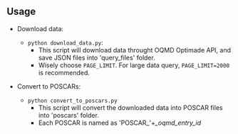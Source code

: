 ## Usage

- Download data:
  - `python download_data.py`: 
    - This script will download data throught OQMD Optimade API, and save JSON files into 'query_files' folder.
    - Wisely choose `PAGE_LIMIT`. For large data query, `PAGE_LIMIT=2000` is recommended.

- Convert to POSCARs:
  - `python convert_to_poscars.py`
    - This script will convert the downloaded data into POSCAR files into 'poscars' folder.
    - Each POSCAR is named as 'POSCAR_'+_\_oqmd_entry\_id_

